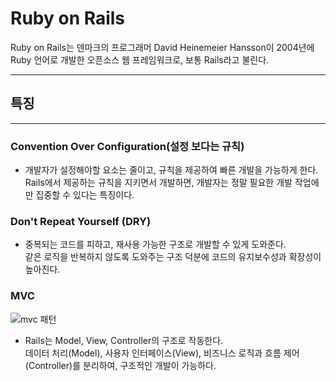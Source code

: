# **Ruby on Rails**

Ruby on Rails는 덴마크의 프로그래머 David Heinemeier Hansson이 2004년에 Ruby 언어로 개발한 오픈소스 웹 프레임워크로, 보통 Rails라고 불린다.

---

## **특징**

---

### Convention Over Configuration(설정 보다는 규칙)

- 개발자가 설정해야할 요소는 줄이고, 규칙을 제공하여 빠른 개발을 가능하게 한다. Rails에서 제공하는 규칙을 지키면서 개발하면, 개발자는 정말 필요한 개발 작업에만 집중할 수 있다는 특징이다.

### Don't Repeat Yourself (DRY)

- 중복되는 코드를 피하고, 재사용 가능한 구조로 개발할 수 있게 도와준다.  
  같은 로직을 반복하지 않도록 도와주는 구조 덕분에 코드의 유지보수성과 확장성이 높아진다.

### MVC

![mvc 패턴](https://velog.velcdn.com/images%2Fy_dragonrise%2Fpost%2Fb1da821a-f44f-404b-b40d-9410c5f6cdcf%2Ff472d15e070e9ca2f3456f8a97b9b1a55ee5ce6b5f29025627c900bc69d958a2.jpeg)

- Rails는 Model, View, Controller의 구조로 작동한다.  
  데이터 처리(Model), 사용자 인터페이스(View), 비즈니스 로직과 흐름 제어(Controller)를 분리하여, 구조적인 개발이 가능하다.
